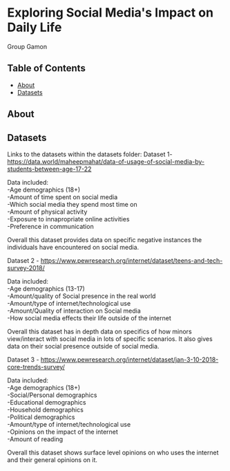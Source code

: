# Exploring Social Media's Impact on Daily Life
Group Gamon

## Table of Contents

- [About](#about)
- [Datasets](#datasets)

## About 


## Datasets

Links to the datasets within the datasets folder:
Dataset 1-
https://data.world/maheepmahat/data-of-usage-of-social-media-by-students-between-age-17-22

Data included:
<br>-Age demographics (18+)
<br>-Amount of time spent on social media
<br>-Which social media they spend most time on
<br>-Amount of physical activity
<br>-Exposure to innapropriate online activities
<br>-Preference in communication

Overall this dataset provides data on specific negative instances the individuals have encountered on social media.

Dataset 2 -
https://www.pewresearch.org/internet/dataset/teens-and-tech-survey-2018/

Data included:
<br>-Age demographics (13-17)
<br>-Amount/quality of Social presence in the real world 
<br>-Amount/type of internet/technological use
<br>-Amount/Quality of interaction on Social media
<br>-How social media effects their life outside of the internet

Overall this dataset has in depth data on specifics of how minors view/interact with social media in lots of specific scenarios. It also gives data on their social presence outside of social media.

Dataset 3 -
https://www.pewresearch.org/internet/dataset/jan-3-10-2018-core-trends-survey/ 

Data included:
<br>-Age demographics (18+)
<br>-Social/Personal demographics
<br>-Educational demographics
<br>-Household demographics
<br>-Political demographics
<br>-Amount/type of internet/technological use
<br>-Opinions on the impact of the internet
<br>-Amount of reading 

Overall this dataset shows surface level opinions on who uses the internet and their general opinions on it.
